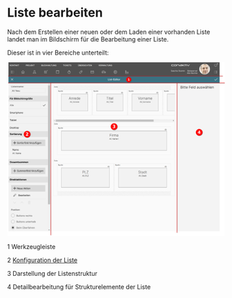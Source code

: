 # Liste bearbeiten

Nach dem Erstellen einer neuen oder dem Laden einer vorhanden Liste landet man im Bildschirm für die Bearbeitung einer Liste.

Dieser ist in vier Bereiche unterteilt:

![Liste bearbeiten start](./liste-bearbeiten-start.png#)

<span class="number space-right">1</span> Werkzeugleiste

<span class="number space-right">2</span> [Konfiguration der Liste](./konfiguration/index.md)

<span class="number space-right">3</span> Darstellung der Listenstruktur

<span class="number space-right">4</span> Detailbearbeitung für Strukturelemente der Liste
